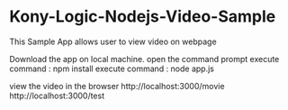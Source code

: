 # Kony-Logic-Nodejs-Video-Sample
This Sample App allows user to view video on webpage

Download the app on local machine.
open the command prompt 
 execute command :  npm install
 execute command :  node app.js

view the video in the browser 
http://localhost:3000/movie
http://localhost:3000/test
